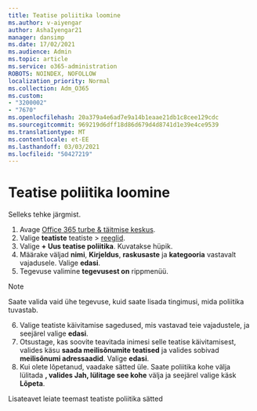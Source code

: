 ```yaml
---
title: Teatise poliitika loomine
ms.author: v-aiyengar
author: AshaIyengar21
manager: dansimp
ms.date: 17/02/2021
ms.audience: Admin
ms.topic: article
ms.service: o365-administration
ROBOTS: NOINDEX, NOFOLLOW
localization_priority: Normal
ms.collection: Adm_O365
ms.custom:
- "3200002"
- "7670"
ms.openlocfilehash: 20a379a4e6ad7e9a14b1eaae21db1c8cee129cdc
ms.sourcegitcommit: 969219d6dff18d86d679d4d8741d1e39e4ce9539
ms.translationtype: MT
ms.contentlocale: et-EE
ms.lasthandoff: 03/03/2021
ms.locfileid: "50427219"
---
```

# <a name="create-an-alert-policy"></a>Teatise poliitika loomine

Selleks tehke järgmist.

1. Avage [Office 365 turbe & täitmise keskus](https://go.microsoft.com/fwlink/p/?linkid=2077143).
1. Valige **teatiste** teatiste  >  [reeglid](https://go.microsoft.com/fwlink/?linkid=2103208).
1. Valige **+ Uus teatise poliitika**. Kuvatakse hüpik.
1. Määrake väljad **nimi**, **Kirjeldus**, **raskusaste** ja **kategooria** vastavalt vajadusele. Valige **edasi**.
1. Tegevuse valimine **tegevusest on** rippmenüü.
> [!NOTE]
>  Saate valida vaid ühe tegevuse, kuid saate lisada tingimusi, mida poliitika tuvastab.
6. Valige teatiste käivitamise sagedused, mis vastavad teie vajadustele, ja seejärel valige **edasi**.
7. Otsustage, kas soovite teavitada inimesi selle teatise käivitamisest, valides käsu **saada meilisõnumite teatised** ja valides sobivad **meilisõnumi adressaadid**. Valige **edasi**.
8. Kui olete lõpetanud, vaadake sätted üle. Saate poliitika kohe välja lülitada **, valides Jah, lülitage see kohe** välja ja seejärel valige käsk **Lõpeta**.

Lisateavet leiate teemast teatiste poliitika sätted

